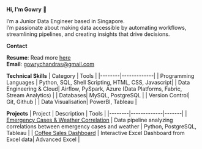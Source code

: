 **Hi, I'm Gowry** 👋

I’m a Junior Data Engineer based in Singapore.<br>
I’m passionate about making data accessible by automating workflows, streamlining pipelines, and creating insights that drive decisions. 

**Contact**  

**Resume**: Read more [here]([https://docs.google.com/document/d/1263fQWDWY2PujtUAT1pnbjIYZnH1hK9X/edit?usp=sharing&ouid=113244050416219948606&rtpof=true&sd=true]) <br>
**Email**: gowrychandras@gmail.com 


**Technical Skills**
| Category | Tools |
|--------|-------------|
| Programming Languages | Python, SQL, Shell Scripting, HTML, CSS, Javascript|
| Data Engineering & Cloud| Airflow, PySpark, Azure (Data Platforms, Fabric, Stream Analytics) | 
| Databases| MySQL, PostgreSQL |
| Version Control| Git, Github |
| Data Visualisation| PowerBI, Tableau |



**Projects**
| Project | Description | Tools |
|--------|-------------|-------|
| [Emergency Cases & Weather Correlation](https://github.com/Gowry-CS/emergency-cases-weather-pipeline) | Data pipeline analyzing correlations between emergency cases and weather | Python, PostgreSQL, Tableau |
| [Coffee Sales Dashboard](https://github.com/Gowry-CS/Coffee-Sales-Excel-Dashboard) | Interactive Excel Dashboard from Excel data| Advanced Excel |
